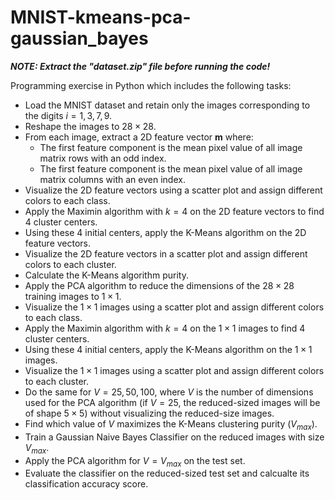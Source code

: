 # MNIST-kmeans-pca-gaussian_bayes
***NOTE: Extract the "dataset.zip" file before running the code!***

Programming exercise in Python which includes the following tasks:
- Load the MNIST dataset and retain only the images corresponding to the digits $i=1,3,7,9$.
- Reshape the images to $28 \times 28$.
- From each image, extract a 2D feature vector **m** where:
  - The first feature component is the mean pixel value of all image matrix rows with an odd index.
  - The first feature component is the mean pixel value of all image matrix columns with an even index.
- Visualize the 2D feature vectors using a scatter plot and assign different colors to each class.
- Apply the Maximin algorithm with $k=4$ on the 2D feature vectors to find 4 cluster centers.
- Using these 4 initial centers, apply the K-Means algorithm on the 2D feature vectors.
- Visualize the 2D feature vectors in a scatter plot and assign different colors to each cluster.
- Calculate the K-Means algorithm purity.
- Apply the PCA algorithm to reduce the dimensions of the $28 \times 28$ training images to $1 \times 1$. 
- Visualize the $1 \times 1$ images using a scatter plot and assign different colors to each class.
- Apply the Maximin algorithm with $k=4$ on the $1 \times 1$ images to find 4 cluster centers.
- Using these 4 initial centers, apply the K-Means algorithm on the $1 \times 1$ images.
- Visualize the $1 \times 1$ images using a scatter plot and assign different colors to each cluster.
- Do the same for $V=25,50,100$, where $V$ is the number of dimensions used for the PCA algorithm (if $V=25$, the reduced-sized images will be of shape $5 \times 5$) without visualizing the reduced-size images.
- Find which value of $V$ maximizes the K-Means clustering purity ($V_{max}$).
- Train a Gaussian Naive Bayes Classifier on the reduced images with size $V_{max}$.
- Apply the PCA algorithm for $V=V_{max}$ on the test set.
- Evaluate the classifier on the reduced-sized test set and calcualte its classification accuracy score.

